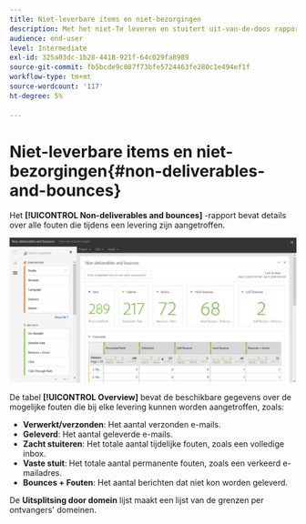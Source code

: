 ```yaml
---
title: Niet-leverbare items en niet-bezorgingen
description: Met het niet-Te leveren en stuitert uit-van-de-doos rapport, leer over de fouten die aan uw levering kunnen voorkwamen.
audience: end-user
level: Intermediate
exl-id: 325a03dc-1b28-4418-921f-64c029fa8989
source-git-commit: fb5bcde9c087f73bfe5724463fe280c1e494ef1f
workflow-type: tm+mt
source-wordcount: '117'
ht-degree: 5%

---
```


# Niet-leverbare items en niet-bezorgingen{#non-deliverables-and-bounces}

Het **[!UICONTROL Non-deliverables and bounces]** -rapport bevat details over alle fouten die tijdens een levering zijn aangetroffen.

![](assets/delivery_reports_7.png)

De tabel **[!UICONTROL Overview]** bevat de beschikbare gegevens over de mogelijke fouten die bij elke levering kunnen worden aangetroffen, zoals:

* **Verwerkt/verzonden**: Het aantal verzonden e-mails.
* **Geleverd**: Het aantal geleverde e-mails.
* **Zacht stuiteren**: Het totale aantal tijdelijke fouten, zoals een volledige inbox.
* **Vaste stuit**: Het totale aantal permanente fouten, zoals een verkeerd e-mailadres.
* **Bounces + Fouten**: Het aantal berichten dat niet kon worden geleverd.

De **Uitsplitsing door domein** lijst maakt een lijst van de grenzen per ontvangers&#39; domeinen.
